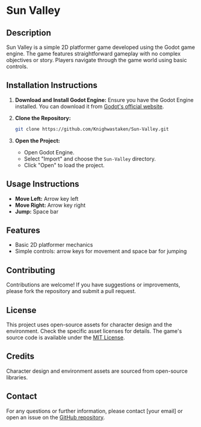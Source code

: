 # Sun Valley

## Description
Sun Valley is a simple 2D platformer game developed using the Godot game engine. The game features straightforward gameplay with no complex objectives or story. Players navigate through the game world using basic controls.

## Installation Instructions
1. **Download and Install Godot Engine:** Ensure you have the Godot Engine installed. You can download it from [Godot's official website](https://godotengine.org/download).

2. **Clone the Repository:**
    ```bash
    git clone https://github.com/Knighwastaken/Sun-Valley.git
    ```

3. **Open the Project:**
    - Open Godot Engine.
    - Select "Import" and choose the `Sun-Valley` directory.
    - Click "Open" to load the project.

## Usage Instructions
- **Move Left:** Arrow key left
- **Move Right:** Arrow key right
- **Jump:** Space bar

## Features
- Basic 2D platformer mechanics
- Simple controls: arrow keys for movement and space bar for jumping

## Contributing
Contributions are welcome! If you have suggestions or improvements, please fork the repository and submit a pull request.

## License
This project uses open-source assets for character design and the environment. Check the specific asset licenses for details. The game's source code is available under the [MIT License](https://opensource.org/licenses/MIT).

## Credits
Character design and environment assets are sourced from open-source libraries.

## Contact
For any questions or further information, please contact [your email] or open an issue on the [GitHub repository](https://github.com/Knighwastaken/Sun-Valley).
